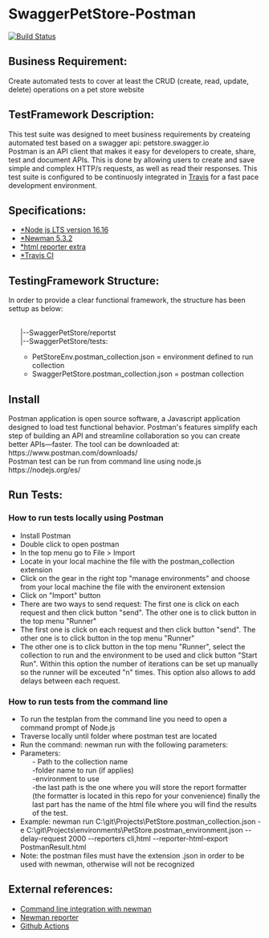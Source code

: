 # SwaggerPetStore-Postman
[![Build Status](https://app.travis-ci.com/aisabel/SwaggerPetStore-Postman.svg?branch=main)](https://app.travis-ci.com/aisabel/SwaggerPetStore-Postman.svg?branch=main)


<h2>Business Requirement:</h2>
<p align="justified">Create automated tests to cover at least the CRUD (create, read, update, delete) operations on a pet store website</p>

<h2>TestFramework Description:</h2>
<p align="justified">This test suite was designed to meet business requirements by createing automated test based on a swagger api: petstore.swagger.io</br>
 Postman is an API client that makes it easy for developers to create, share, test and document APIs. This is done by allowing users to create and save simple and complex HTTP/s requests, as well as read their responses. This test suite is configured to be continuosly integrated in <a href="https://app.travis-ci.com/github/aisabel/SwaggerPetStore-Postman/builds">Travis</a> for a fast pace development environment.</p>
 
 <h2>Specifications:</h2>
<ul>
  <li><a href="https://www.postman.com/product/what-is-postman>*Postman Version 9.25.1</a></li>
  <li><a href="https://nodejs.org/dist/v16.16.0/node-v16.16.0-x64.msi">*Node js LTS version 16.16</a></li>
   <li><a href="https://www.npmjs.com/package/newman">*Newman 5.3.2</a></li>
  <li><a href="https://github.com/DannyDainton/newman-reporter-htmlextra">*html reporter extra </a></li>
  <li><a href="https://docs.travis-ci.com/user/tutorial/">*Travis CI </a></li>
   
</ul>

<h2>TestingFramework Structure:</h2>
In order to provide a clear functional framework, the structure has been settup as below:</br>
</br>

<ul>
|--SwaggerPetStore/reportst</br>
|--SwaggerPetStore/tests:</br>
<ul>
 <li>PetStoreEnv.postman_collection.json = environment defined to run collection</li>
 <li>SwaggerPetStore.postman_collection.json = postman collection</li>
</ul>
</ul>


<h2>Install</h2>
<p>Postman application is open source software, a Javascript application designed to load test functional behavior. Postman's features simplify each step of building an API and streamline collaboration so you can create better APIs—faster. The tool can be downloaded at: https://www.postman.com/downloads/</br>
Postman test can be run from command line using node.js https://nodejs.org/es/
</p>

<h2>Run Tests: </h2>
<h3>How to run tests locally using Postman</h3>
<ul>
  <li>Install Postman</li>
  <li>Double click to open postman</li>
  <li>In the top menu go to File > Import</li>
  <li>Locate in your local machine the file with the postman_collection extension </li>
  <li>Click on the gear in the right top "manage environments" and choose from your local machine the file with the environent extension</li>
  <li>Click on "Import" button</li>
  <li>There are two ways to send request: The first one is click on each request and then click button "send". The other one is to click button in the top menu "Runner"</li>
  <li>The first one is click on each request and then click button "send". The other one is to click button in the top menu "Runner"</li>
  <li>The other one is to click button in the top menu "Runner", select the collection to run and the environment to be used and click button "Start Run". Within this option the number of iterations can be set up manually so the runner will be exceuted "n" times. This option also allows to add delays between each request.</li>
 </ul>
<h3>How to run tests from the command line</h3>
<ul>
  <li>To run the testplan from the command line you need to open a command prompt of Node.js</li>
  <li>Traverse locally until folder where postman test are located</li>
  <li>Run the command: newman run with the following parameters: </il>
    <li>Parameters:
<ol>- Path to the collection name</ol>
<ol>-folder name to run (if applies)</ol>
<ol>-environment to use</ol>
<ol>-the last path is the one where you will store the report formatter (the formatter is located in this repo for your convenience)
finally the last part has the name of the html file where you will find the results of the test.</ol>
</li>
<li>Example:  newman run C:\git\Projects\PetStore.postman_collection.json -e C:\git\Projects\environments\PetStore.postman_environment.json --delay-request 2000 --reporters cli,html --reporter-html-export PostmanResult.html</li>
<li>Note: the postman files must have the extension .json in order to be used with newman, otherwise will not be recognized</li>
</ul>
    
<h2>External references: </h2>
<ul>
<li><a href="https://learning.postman.com/docs/postman/collection-runs/command-line-integration-with-newman/">Command line integration with newman</a></li>
<li><a href="https://www.npmjs.com/package/newman-reporter-htmlextra">Newman reporter</a></li>
<li><a href="https://docs.github.com/en/actions/using-workflows/workflow-syntax-for-github-actions">Github Actions</a></li>
</ul>

   

